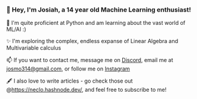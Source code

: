### 👋 Hey, I'm Josiah, a 14 year old Machine Learning enthusiast! 

📖 I'm quite proficient at Python and am learning about the vast world of ML/AI  :) 

✨ I'm exploring the complex, endless expanse of Linear Algebra and Multivariable calculus


📫 If you want to contact me, message me on [Discord](https://discord.com/users/675147870428725268), email me at josmo314@gmail.com, or follow me on [Instagram](https://www.instagram.com/josiah.mo07/?hl=en)


🖋️ I also love to write articles - go check those out @https://neclo.hashnode.dev/, and feel free to subscribe to me!












<!--
**Amdirpherian/Amdirpherian** is a ✨ _special_ ✨ repository because its `README.md` (this file) appears on your GitHub profile.

